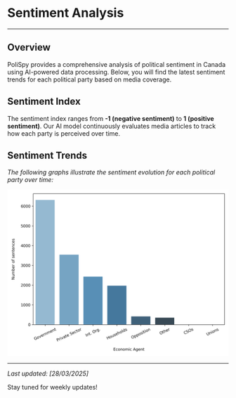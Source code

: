 # **Sentiment Analysis**

---

## Overview
PoliSpy provides a comprehensive analysis of political sentiment in Canada using AI-powered data processing. Below, you will find the latest sentiment trends for each political party based on media coverage.

## Sentiment Index
The sentiment index ranges from **-1 (negative sentiment)** to **1 (positive sentiment)**. Our AI model continuously evaluates media articles to track how each party is perceived over time.

## Sentiment Trends
_The following graphs illustrate the sentiment evolution for each political party over time:_

<img width="900" src="https://github.com/beethogedeon/PoliSpy/blob/main/graphics/agent_graph_sorted_feb_2024.png?raw=true">

---
_Last updated: [28/03/2025]_

Stay tuned for weekly updates!
